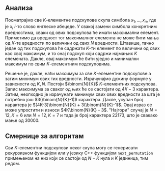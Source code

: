 ## Анализа

Посматрајмо све $K$-елементне подскупове скупа симбола $x_1, \ldots, x_n$, где је $x_i$ $i$-то слово енглеске абецеде. У свакој замени симбола конкретним вредностима, сваки од ових подскупова ће имати максимални елемент. Приметимо да вредност тог максималног елемента не може бити мања од $K$-те вредности по величини од свих $N$ вредности. Штавише, тачно један од тих подскупова ће садржати $K$-ти елемент по величини од свих као свој максимум, и то онај подскуп који садржи најмањих $K$ елемената. Дакле, овај максимум ће бити уједно и минимални максимум по свим $K$-елементним подскуповима.

Решење је, дакле, наћи максимум за све $K$-елементне подскупове а затим минимум свих тих вредности. Израчунајмо дужину формуле у зависности од $K, N$. Постоји $\binom{N}{K}$ $K$-елементних подскупова. Запис максимума за сваког од њих ће се састојати од $4K-3$ карактера. Затим, неопходно је израчунати минимум свих ових вредности за шта је потребно још $3(\binom{N}{K}-1)$ карактера. Дакле, укупан број карактера је $(4K-3)\binom{N}{K} + 3(\binom{N}{K}-1)$. Овај израз се може упростити и износи $4K\binom{N}{K} - 3$. "Најгори" случај је $N=12, K=6$ или $N=12, K=7$ и тада је број карактера $22173$, што је свакако мање од $30000$.

## Смернице за алгоритам

Сви $K$-елементни подскупови неког скупа могу се генерисати рекурзивном функцијом или у језику C++ функцијом `next_permutation` примењеном на низ који се састоји од $N-K$ нула и $K$ јединица, тим редом.



